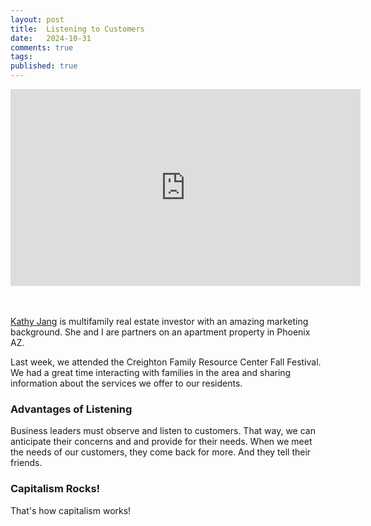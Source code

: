 ```yaml
---
layout: post
title:  Listening to Customers
date:   2024-10-31
comments: true
tags: 
published: true
---
```


<div class="video-container"> 
<iframe width="560" height="315" src="https://www.youtube.com/embed/t5LZwm-jcc8?si=-NPCKnJn7gy3pGoe" title="YouTube video player" frameborder="0" allow="accelerometer; autoplay; clipboard-write; encrypted-media; gyroscope; picture-in-picture; web-share" referrerpolicy="strict-origin-when-cross-origin" allowfullscreen></iframe>
</div>
<br/>&nbsp;

[Kathy Jang](https://www.linkedin.com/in/kathyjang/) is multifamily real estate investor with an amazing marketing background. She and I are partners on an apartment property in Phoenix AZ.

Last week, we attended the Creighton Family Resource Center Fall Festival. We had a great time interacting with families in the area and sharing information about the services we offer to our residents.

<!--more-->

### Advantages of Listening

Business leaders must observe and listen to customers. That way, we can anticipate their concerns and and provide for their needs. When we meet the needs of our customers, they come back for more. And they tell their friends.

### Capitalism Rocks!

That's how capitalism works!

